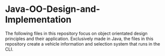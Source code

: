 # Java-OO-Design-and-Implementation

The following files in this repository focus on object orientated design principles and their application. Exclusively made in Java, the files in this repository create a vehicle information and selection system that runs in the CLI.
